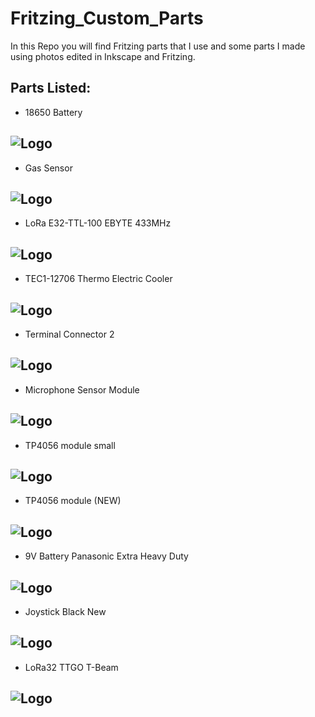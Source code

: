 

# Fritzing_Custom_Parts

In this Repo you will find Fritzing parts that I use and some parts I made using photos edited 
in Inkscape and Fritzing. 


## Parts Listed:

- 18650 Battery 

![Logo](https://github.com/safwan092/Fritzing_Custom_Parts/blob/main/Parts_Photos/18650_1_cell_holder_for_github.png)
----------------------------------------------------------------

- Gas Sensor

![Logo](https://github.com/safwan092/Fritzing_Custom_Parts/blob/main/Parts_Photos/Gas%20Sensor_for_github.png)
----------------------------------------------------------------

- LoRa E32-TTL-100 EBYTE 433MHz

![Logo](https://github.com/safwan092/Fritzing_Custom_Parts/blob/main/Parts_Photos/E32-TTL-100-LoRa_for_github.png)
----------------------------------------------------------------

- TEC1-12706 Thermo Electric Cooler

![Logo](https://github.com/safwan092/Fritzing_Custom_Parts/blob/main/Parts_Photos/TEC1-12706%20Thermo%20Electric%20Cooler_for_github.png)
----------------------------------------------------------------

- Terminal Connector 2

![Logo](https://github.com/safwan092/Fritzing_Custom_Parts/blob/main/Parts_Photos/terminal_block_2_for_github.png)
----------------------------------------------------------------

- Microphone Sensor Module

![Logo](https://github.com/safwan092/Fritzing_Custom_Parts/blob/main/Parts_Photos/microphone_module_4_pin_for_github.png)
----------------------------------------------------------------

- TP4056 module small

![Logo](https://github.com/safwan092/Fritzing_Custom_Parts/blob/main/Parts_Photos/TP4056_module_small_plain_for_github.png)
----------------------------------------------------------------

- TP4056 module (NEW)

![Logo](https://github.com/safwan092/Fritzing_Custom_Parts/blob/main/Parts_Photos/TP4056%20Module.png)
----------------------------------------------------------------

- 9V Battery Panasonic Extra Heavy Duty

![Logo](https://github.com/safwan092/Fritzing_Custom_Parts/blob/main/Parts_Photos/9V_Battery_Panasonic_Extra_Heavy_Duty.png)
----------------------------------------------------------------

- Joystick Black New

![Logo](https://github.com/safwan092/Fritzing_Custom_Parts/blob/main/Parts_Photos/Joystick%20Black%20New.png)
----------------------------------------------------------------

- LoRa32 TTGO T-Beam

![Logo](https://github.com/safwan092/Fritzing_Custom_Parts/blob/main/Parts_Photos/LILYGO-LoRa-32-TTGO-T-Beam.png)
----------------------------------------------------------------
